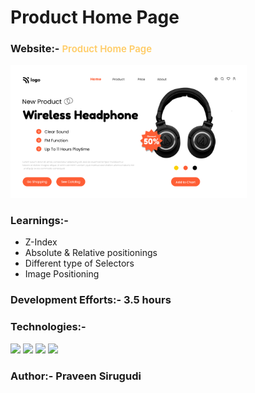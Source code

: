 # Product Home Page

### Website:- <a href="https://www.google.com/" style="color: #FFCC66; text-decoration: none; font-size:15px;font-weight:600; font-style:bold; ">Product Home Page</a>

<img src="https://github.com/sirugudipraveen3637/ProductHomePage_7/blob/main/7.png" height="50%" width="75%"/>


### Learnings:-

  
  - Z-Index
  - Absolute & Relative positionings
  - Different type of Selectors
  - Image Positioning
  
### Development Efforts:- 3.5 hours
  
### Technologies:-
<span>
<img src="https://img.shields.io/badge/html5%20-%23E34F26.svg?&style=for-the-badge&logo=html5&logoColor=white"/>
<img src="https://img.shields.io/badge/css3%20-%231572B6.svg?&style=for-the-badge&logo=css3&logoColor=white"/>
<img src="https://img.shields.io/badge/git%20-%23404d59.svg?&style=for-the-badge&logo=git&logoColor=white"/>
<img src="https://img.shields.io/badge/github%20-%23121011.svg?&style=for-the-badge&logo=github&logoColor=white"/>
</span>


### Author:- <b>Praveen Sirugudi<b>


